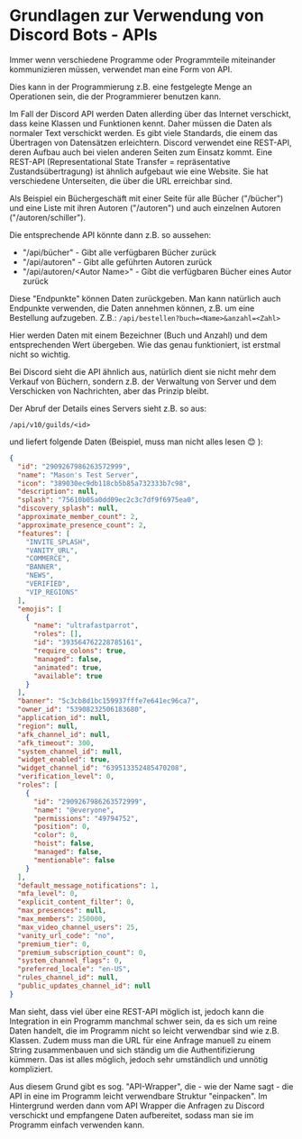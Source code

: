# Grundlagen zur Verwendung von Discord Bots - APIs
Immer wenn verschiedene Programme oder Programmteile miteinander kommunizieren müssen, verwendet man eine Form von API.

Dies kann in der Programmierung z.B. eine festgelegte Menge an Operationen sein, die der Programmierer benutzen kann.

Im Fall der Discord API werden Daten allerding über das Internet verschickt, dass keine Klassen und Funktionen kennt. Daher müssen die Daten als normaler Text verschickt werden. Es gibt viele Standards, die einem das Übertragen von Datensätzen erleichtern. Discord verwendet eine REST-API, deren Aufbau auch bei vielen anderen Seiten zum Einsatz kommt.
Eine REST-API (Representational State Transfer = repräsentative Zustandsübertragung) ist ähnlich aufgebaut wie eine Website. Sie hat verschiedene Unterseiten, die über die URL erreichbar sind.

Als Beispiel ein Büchergeschäft mit einer Seite für alle Bücher ("/bücher") und eine Liste mit ihren Autoren ("/autoren") und auch einzelnen Autoren ("/autoren/schiller").

Die entsprechende API könnte dann z.B. so aussehen:
* "/api/bücher" - Gibt alle verfügbaren Bücher zurück
* "/api/autoren" - Gibt alle geführten Autoren zurück
* "/api/autoren/\<Autor Name\>" - Gibt die verfügbaren Bücher eines Autor zurück

Diese "Endpunkte" können Daten zurückgeben. Man kann natürlich auch Endpunkte verwenden, die Daten annehmen können, z.B. um eine Bestellung aufzugeben. 
Z.B.: `/api/bestellen?buch=<Name>&anzahl=<Zahl>`

Hier werden Daten mit einem Bezeichner (Buch und Anzahl) und dem entsprechenden Wert übergeben.
Wie das genau funktioniert, ist erstmal nicht so wichtig.

Bei Discord sieht die API ähnlich aus, natürlich dient sie nicht mehr dem Verkauf von Büchern, sondern z.B. der Verwaltung von Server und dem Verschicken von Nachrichten, aber das Prinzip bleibt.

Der Abruf der Details eines Servers sieht z.B. so aus:

`/api/v10/guilds/<id>`

und liefert folgende Daten (Beispiel, muss man nicht alles lesen 😊 ):

```json
{
  "id": "2909267986263572999",
  "name": "Mason's Test Server",
  "icon": "389030ec9db118cb5b85a732333b7c98",
  "description": null,
  "splash": "75610b05a0dd09ec2c3c7df9f6975ea0",
  "discovery_splash": null,
  "approximate_member_count": 2,
  "approximate_presence_count": 2,
  "features": [
    "INVITE_SPLASH",
    "VANITY_URL",
    "COMMERCE",
    "BANNER",
    "NEWS",
    "VERIFIED",
    "VIP_REGIONS"
  ],
  "emojis": [
    {
      "name": "ultrafastparrot",
      "roles": [],
      "id": "393564762228785161",
      "require_colons": true,
      "managed": false,
      "animated": true,
      "available": true
    }
  ],
  "banner": "5c3cb8d1bc159937fffe7e641ec96ca7",
  "owner_id": "53908232506183680",
  "application_id": null,
  "region": null,
  "afk_channel_id": null,
  "afk_timeout": 300,
  "system_channel_id": null,
  "widget_enabled": true,
  "widget_channel_id": "639513352485470208",
  "verification_level": 0,
  "roles": [
    {
      "id": "2909267986263572999",
      "name": "@everyone",
      "permissions": "49794752",
      "position": 0,
      "color": 0,
      "hoist": false,
      "managed": false,
      "mentionable": false
    }
  ],
  "default_message_notifications": 1,
  "mfa_level": 0,
  "explicit_content_filter": 0,
  "max_presences": null,
  "max_members": 250000,
  "max_video_channel_users": 25,
  "vanity_url_code": "no",
  "premium_tier": 0,
  "premium_subscription_count": 0,
  "system_channel_flags": 0,
  "preferred_locale": "en-US",
  "rules_channel_id": null,
  "public_updates_channel_id": null
}
```

Man sieht, dass viel über eine REST-API möglich ist, jedoch kann die Integration in ein Programm manchmal schwer sein, da es sich um reine Daten handelt, die im Programm nicht so leicht verwendbar sind wie z.B. Klassen. Zudem muss man die URL für eine Anfrage manuell zu einem String zusammenbauen und sich ständig um die Authentifizierung kümmern. Das ist alles möglich, jedoch sehr umständlich und unnötig kompliziert.

Aus diesem Grund gibt es sog. "API-Wrapper", die - wie der Name sagt - die API in eine im Programm leicht verwendbare Struktur "einpacken". Im Hintergrund werden dann vom API Wrapper die Anfragen zu Discord verschickt und empfangene Daten aufbereitet, sodass man sie im Programm einfach verwenden kann.
